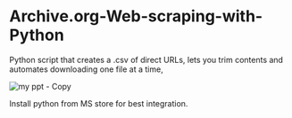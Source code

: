 # Archive.org-Web-scraping-with-Python
Python script that creates a .csv of direct URLs, lets you trim contents and automates downloading one file at a time,

![my ppt - Copy](https://github.com/user-attachments/assets/6d58e8ea-8f75-4656-9c67-7635542c3b22)

Install python from MS store for best integration.

